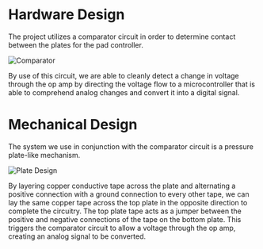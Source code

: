 # Hardware Design

The project utilizes a comparator circuit in order to determine contact between the plates for the pad controller.

![Comparator]()

By use of this circuit, we are able to cleanly detect a change in voltage through the op amp by directing the voltage flow to a microcontroller that is able to comprehend analog changes and convert it into a digital signal.

# Mechanical Design

The system we use in conjunction with the comparator circuit is a pressure plate-like mechanism. 

![Plate Design]()

By layering copper conductive tape across the plate and alternating a positive connection with a ground connection to every other tape, we can lay the same copper tape across the top plate in the opposite direction to complete the circuitry. The top plate tape acts as a jumper between the positive and negative connections of the tape on the bottom plate. This triggers the comparator circuit to allow a voltage through the op amp, creating an analog signal to be converted.
